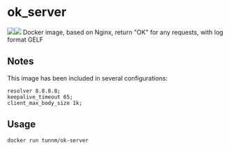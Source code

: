 # ok_server
[![](https://images.microbadger.com/badges/image/tunnm/ok_server.svg)](https://microbadger.com/images/tunnm/ok_server "Get your own image badge on microbadger.com")[![](https://images.microbadger.com/badges/version/tunnm/ok_server.svg)](https://microbadger.com/images/tunnm/ok_server "Get your own version badge on microbadger.com")
Docker image, based on Nginx, return "OK" for any requests, with log format GELF



## Notes

This image has been included in several configurations:

    resolver 8.8.8.8;
    keepalive_timeout 65;
    client_max_body_size 1k;


## Usage

```bash
docker run tunnm/ok-server
```